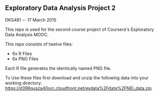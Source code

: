 ## Exploratory Data Analysis Project 2
DKS481 -- 17 March 2015

This repo is used for the second course project of Coursera's Exploratory Data Analysis MOOC.

This repo consists of twelve files:
  * 6x R Files
  * 6x PNG Files

Each R file generates the identically named PNG file. 

To Use these files first download and unzip the following data into your working directory: 
https://d396qusza40orc.cloudfront.net/exdata%2Fdata%2FNEI_data.zip

